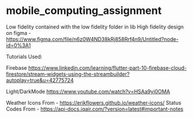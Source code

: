 # mobile_computing_assignment


Low fidelity contained with the low fidelity folder in lib
High fidelity design on figma - https://www.figma.com/file/n6z0W4ND38kRj858Rrf4n9/Untitled?node-id=0%3A1

Tutorials Used:

Firebase
https://www.linkedin.com/learning/flutter-part-10-firebase-cloud-firestore/stream-widgets-using-the-streambuilder?autoplay=true&u=42775724

Light/DarkMode
https://www.youtube.com/watch?v=HSAa9yi0OMA

Weather Icons From - https://erikflowers.github.io/weather-icons/
Status Codes From - https://api-docs.iqair.com/?version=latest#important-notes